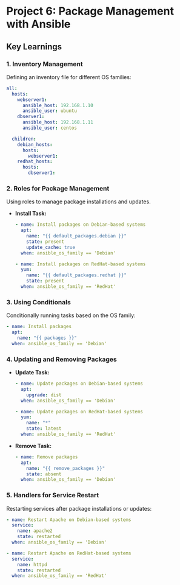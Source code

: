 # Project 6: Package Management with Ansible

## Key Learnings

### 1. **Inventory Management**
Defining an inventory file for different OS families:

```yaml
all:
  hosts:
    webserver1:
      ansible_host: 192.168.1.10
      ansible_user: ubuntu
    dbserver1:
      ansible_host: 192.168.1.11
      ansible_user: centos

  children:
    debian_hosts:
      hosts:
        webserver1:
    redhat_hosts:
      hosts:
        dbserver1:
```

### 2. **Roles for Package Management**
Using roles to manage package installations and updates.

- **Install Task:**
  ```yaml
  - name: Install packages on Debian-based systems
    apt:
      name: "{{ default_packages.debian }}"
      state: present
      update_cache: true
    when: ansible_os_family == 'Debian'

  - name: Install packages on RedHat-based systems
    yum:
      name: "{{ default_packages.redhat }}"
      state: present
    when: ansible_os_family == 'RedHat'
  ```

### 3. **Using Conditionals**
Conditionally running tasks based on the OS family:

```yaml
- name: Install packages
  apt:
    name: "{{ packages }}"
  when: ansible_os_family == 'Debian'
```

### 4. **Updating and Removing Packages**
- **Update Task:**
  ```yaml
  - name: Update packages on Debian-based systems
    apt:
      upgrade: dist
    when: ansible_os_family == 'Debian'

  - name: Update packages on RedHat-based systems
    yum:
      name: "*"
      state: latest
    when: ansible_os_family == 'RedHat'
  ```

- **Remove Task:**
  ```yaml
  - name: Remove packages
    apt:
      name: "{{ remove_packages }}"
      state: absent
    when: ansible_os_family == 'Debian'
  ```

### 5. **Handlers for Service Restart**
Restarting services after package installations or updates:

```yaml
- name: Restart Apache on Debian-based systems
  service:
    name: apache2
    state: restarted
  when: ansible_os_family == 'Debian'

- name: Restart Apache on RedHat-based systems
  service:
    name: httpd
    state: restarted
  when: ansible_os_family == 'RedHat'
```